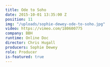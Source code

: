```yaml
---
title: Ode to Soho
date: 2015-10-01 13:35:00 Z
position: 11
img: "/uploads/sophie-dewey-ode-to-soho.jpg"
video: https://vimeo.com/180600775
company: BBH
runtime: Online Doc
director: Chris Hugall
producers: Sophie Dewey
role: Producer
is-featured: true
---
```


